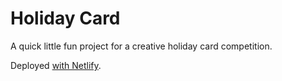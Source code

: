 # Holiday Card

A quick little fun project for a creative holiday card competition.

Deployed [with Netlify](https://dig-holiday-card.netlify.app).
